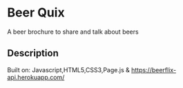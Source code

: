 # Beer Quix

A beer brochure to share and talk about beers

## Description

Built on: Javascript,HTML5,CSS3,Page.js & https://beerflix-api.herokuapp.com/
